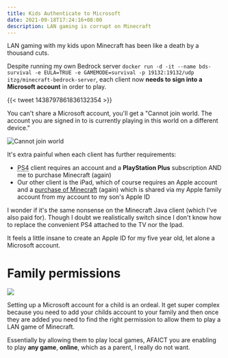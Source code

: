 ```yaml
---
title: Kids Authenticate to Microsoft
date: 2021-09-18T17:24:16+08:00
description: LAN gaming is corrupt on Minecraft
---
```


LAN gaming with my kids upon Minecraft has been like a death by a thousand
cuts.

Despite running my own Bedrock server `docker run -d -it --name bds-survival -e EULA=TRUE -e GAMEMODE=survival -p 19132:19132/udp itzg/minecraft-bedrock-server`, each client now **needs to sign into a Microsoft account** in order to play.

{{< tweet 1438797861836132354 >}}

You can't share a Microsoft account, you'll get a "Cannot join world. The
account you are signed in to is currently playing in this world on a different
device."

<img src="https://s.natalian.org/2021-09-18/cannot.jpeg" alt="Cannot join world">

It's extra painful when each client has further requirements:

* <abbr title="PlayStation 4">PS4</abbr> client requires an account and a **PlayStation Plus** subscription AND me to purchase Minecraft (again)
* Our other client is the iPad, which of course requires an Apple account and a [purchase of Minecraft](https://apps.apple.com/us/app/minecraft/id479516143) (again) which is shared via my Apple family account from my account to my son's Apple ID

I wonder if it's the same nonsense on the Minecraft Java client (which I've
also paid for). Though I doubt we realistically switch since I don't know how
to replace the convenient PS4 attached to the TV nor the Ipad.

It feels a little insane to create an Apple ID for my five year old, let alone
a Microsoft account.

# Family permissions

<img src="https://s.natalian.org/2021-09-18/xbox-family.png">

Setting up a Microsoft account for a child is an ordeal. It get super complex
because you need to add your childs account to your family and then once they
are added you need to find the right permission to allow them to play a LAN
game of Minecraft.

Essentially by allowing them to play local games, AFAICT you are enabling to
play **any game**, **online**, which as a parent, I really do not want.
